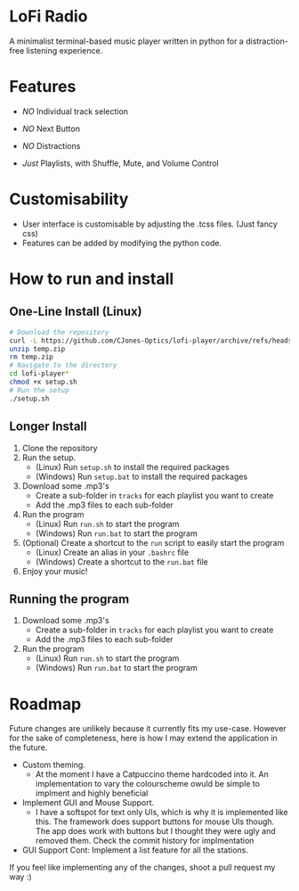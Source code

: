 
# LoFi Radio
A minimalist terminal-based music player written in python for a
distraction-free listening experience.

# Features
- *NO* Individual track selection
- *NO* Next Button
- *NO* Distractions

- *Just* Playlists, with Shuffle, Mute, and Volume Control

# Customisability
- User interface is customisable by adjusting the .tcss files. (Just fancy css)
- Features can be added by modifying the python code.

# How to run and install
## One-Line Install (Linux)

```bash
# Download the repository
curl -L https://github.com/CJones-Optics/lofi-player/archive/refs/heads/main.zip -o temp.zip
unzip temp.zip
rm temp.zip
# Navigate to the directory
cd lofi-player*
chmod +x setup.sh
# Run the setup
./setup.sh
```

## Longer Install

1. Clone the repository
2. Run the setup.
    - (Linux) Run `setup.sh` to install the required packages
    - (Windows) Run `setup.bat` to install the required packages
3. Download some .mp3's
    - Create a sub-folder in `tracks` for each playlist you want to create
    - Add the .mp3 files to each sub-folder
4. Run the program
    - (Linux) Run `run.sh` to start the program
    - (Windows) Run `run.bat` to start the program
5. (Optional) Create a shortcut to the `run` script to easily start the program
    - (Linux) Create an alias in your `.bashrc` file
    - (Windows) Create a shortcut to the `run.bat` file
6. Enjoy your music!

## Running the program
1. Download some .mp3's
    - Create a sub-folder in `tracks` for each playlist you want to create
    - Add the .mp3 files to each sub-folder
2. Run the program
    - (Linux) Run `run.sh` to start the program
    - (Windows) Run `run.bat` to start the program

# Roadmap
Future changes are unlikely because it currently fits my use-case.
However for the sake of completeness, here is how I may extend the
application in the future.
- Custom theming.
	- At the moment I have a Catpuccino theme hardcoded into it. An implementation to vary the colourscheme owuld be simple to implment and highly beneficial
- Implement GUI and Mouse Support.
	- I have a softspot for text only UIs, which is why it is implemented like this. The framework does support buttons for mouse UIs though. The app does work with buttons but I thought they were ugly and removed them. Check the commit history for implmentation
- GUI Support Cont: Implement a list feature for all the stations.

If you feel like implementing any of the changes, shoot a pull request my way :)
